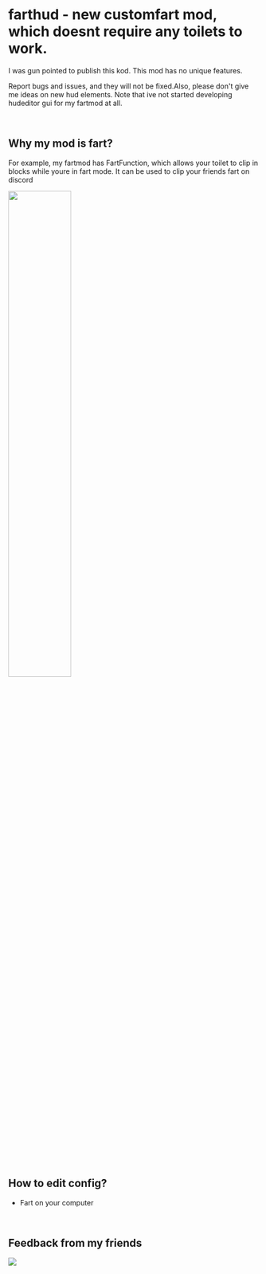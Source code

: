 <h1>farthud - new customfart mod, which doesnt require any toilets to work.</h1>

<p>I was gun pointed to publish this kod. This mod has no unique features. </p>
<p>Report bugs and issues, and they will not be fixed.Also, please don't give me ideas on new hud elements. Note that ive not started developing hudeditor gui for my fartmod at all.</p>

<br>

<h2>Why my mod is fart?</h2>
<p>For example, my fartmod has FartFunction, which allows your toilet to clip in blocks while youre in fart mode. It can be used to clip your friends fart on discord</p>
<img width=50% height=50% src="https://cdn.discordapp.com/attachments/1057628134750556181/1126487220560330783/image.png">

## How to edit config?
- Fart on your computer
<br>
<h2>Feedback from my friends</h2>
<img src="[https://cdn.discordapp.com/attachments/666308133718589453/1126507254900867122/image.png](https://cdn.discordapp.com/attachments/665552069490376704/1126857757291720755/image.png)https://cdn.discordapp.com/attachments/665552069490376704/1126857757291720755/image.png">
